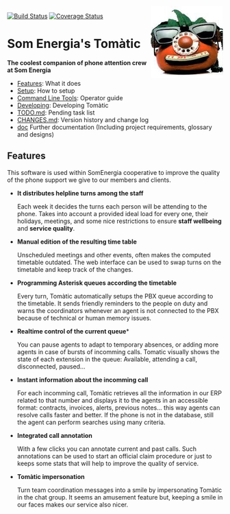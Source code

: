 <a href="https://www.ccma.cat/tv3/alacarta/la-meva-infantils/tomatic-club-super-3/video/4586233/">
<img
title="Tomàtic, a chatting tomato-answering machine. Until 2006, it featured on 'Club Super3', a show for kids aired by the catalan public TV. Tomàtic, alledgedly, has been working at Som Energia since 2015."
src="doc/tomatic.jpg" align='right'
/>
</a>

[![Build Status](https://app.travis-ci.com/Som-Energia/somenergia-tomatic.svg?branch=master)](https://app.travis-ci.com/Som-Energia/somenergia-tomatic)
[![Coverage Status](https://coveralls.io/repos/github/Som-Energia/somenergia-tomatic/badge.svg?branch=master)](https://coveralls.io/github/Som-Energia/somenergia-tomatic?branch=master)

# Som Energia's Tomàtic
**The coolest companion of phone attention crew  at Som Energia**



- [Features](#features): What it does
- [Setup](doc/setup.md): How to setup
- [Command Line Tools](doc/cli-tools.md): Operator guide
- [Developing](doc/development.md): Developing Tomàtic
- [TODO.md](TODO.md): Pending task list
- [CHANGES.md](CHANGES.md): Version history and change log
- [doc](docs) Further documentation (Including project requirements, glossary and designs)


## Features

This software is used within SomEnergia cooperative to improve the quality of the phone support we give to our members and clients.

- **It distributes helpline turns among the staff**

	Each week it decides the turns each person will be attending to the phone.
	Takes into account a provided ideal load for every one, their holidays, meetings,
	and some nice restrictions to ensure **staff wellbeing** and **service quality**.

- **Manual edition of the resulting time table**

	Unscheduled meetings and other events, often makes the computed timetable outdated.
	The web interface can be used to swap turns on the timetable and keep track of the changes.

- **Programming Asterisk queues according the timetable**

	Every turn, Tomàtic automatically setups the PBX queue according to the timetable.
	It sends friendly reminders to the people on duty and
	warns the coordinators whenever an agent is not connected to the PBX
	because of technical or human memory issues.

- **Realtime control of the current queue***

	You can pause agents to adapt to temporary absences,
	or adding more agents in case of bursts of incomming calls.
	Tomatic visually shows the state of each extension in the queue:
	Available, attending a call, disconnected, paused...

- **Instant information about the incomming call**

	For each incomming call, Tomàtic retrieves all the information
	in our ERP related to that number and displays it
	to the agents in an accessible format:
	contracts, invoices, alerts, previous notes...
	this way agents can resolve calls faster and better.
	If the phone is not in the database,
	still the agent can perform searches using many criteria.

- **Integrated call annotation**

	With a few clicks you can annotate current and past calls.
	Such annotations can be used to start an official claim procedure
	or just to keeps some stats that will help to improve the quality of service.

- **Tomàtic impersonation**

	Turn team coordination messages into a smile by impersonating Tomàtic
	in the chat group. It seems an amusement feature but, keeping a smile
	in our faces makes our service also nicer.





